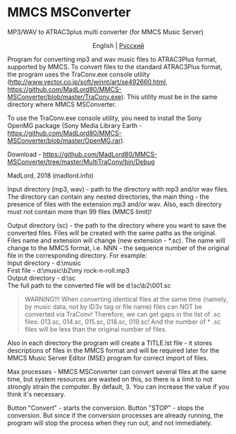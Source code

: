 # MMCS MSConverter
MP3/WAV to ATRAC3plus multi converter (for MMCS Music Server)
<p align="center">
  <span>English</span> |
  <a href="https://github.com/MadLord80/MMCS-MSConverter/blob/master/README.ru.md">Pусский</a>
</p>

Program for converting mp3 and wav music files to ATRAC3Plus format, supported by MMCS.
To convert files to the standard ATRAC3Plus format, the program uses the TraConv.exe console utility
(http://www.vector.co.jp/soft/winnt/art/se492660.html, https://github.com/MadLord80/MMCS-MSConverter/blob/master/TraConv.exe). This utility must be in the same directory where MMCS MSConverter. 

To use the TraConv.exe console utility, you need to install the Sony OpenMG package (Sony Media Library Earth - 
https://github.com/MadLord80/MMCS-MSConverter/blob/master/OpenMG.rar).

Download - https://github.com/MadLord80/MMCS-MSConverter/tree/master/MultiTraConv/bin/Debug

MadLord, 2018 (madlord.info)

Input directory (mp3, wav) - path to the directory with mp3 and/or wav files. The directory can contain any nested directories, the main thing - the presence of files with the extension mp3 and/or wav. Also, each directory must not contain more than 99 files (MMCS limit)!

Output directory (sc) - the path to the directory where you want to save the converted files. Files will be created with the same paths as the original. Files name and extension will change (new extension - *.sc). The name will change to the MMCS format, i.e. NNN - the sequence number of the original file in the corresponding directory.
For example:  
Input directory - d:\music  
First file - d:\music\b2\my rock-n-roll.mp3  
Output directory - d:\sc  
The full path to the converted file will be d:\sc\b2\001.sc

> WARNING!!! When converting identical files at the same time (namely, by music data, not by ID3v tag or file name) files can NOT be converted via TraConv! Therefore, we can get gaps in the list of .sc files: 013.sc, 014.sc, 015.sc, 018.sc, 019.sc! And the number of * .sc files will be less than the original number of files.

Also in each directory the program will create a TITLE.lst file - it stores descriptions of files in the MMCS format and will be required later for the MMCS Music Server Editor (MSE) program for correct import of files.

Max processes - MMCS MSConverter can convert several files at the same time, but system resources are wasted on this, so there is a limit to not strongly strain the computer. By default, 3.
You can increase the value if you think it's necessary.

Button "Convert" - starts the conversion.
Button "STOP" - stops the conversion. But since if the conversion processes are already running, the program will stop the process when they run out, and not immediately.

